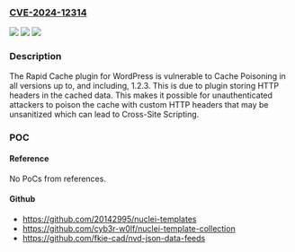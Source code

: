 ### [CVE-2024-12314](https://cve.mitre.org/cgi-bin/cvename.cgi?name=CVE-2024-12314)
![](https://img.shields.io/static/v1?label=Product&message=Rapid%20Cache&color=blue)
![](https://img.shields.io/static/v1?label=Version&message=*%3C%3D%201.2.3%20&color=brighgreen)
![](https://img.shields.io/static/v1?label=Vulnerability&message=CWE-524%20Use%20of%20Cache%20Containing%20Sensitive%20Information&color=brighgreen)

### Description

The Rapid Cache plugin for WordPress is vulnerable to Cache Poisoning in all versions up to, and including, 1.2.3. This is due to plugin storing HTTP headers in the cached data. This makes it possible for unauthenticated attackers to poison the cache with custom HTTP headers that may be unsanitized which can lead to Cross-Site Scripting.

### POC

#### Reference
No PoCs from references.

#### Github
- https://github.com/20142995/nuclei-templates
- https://github.com/cyb3r-w0lf/nuclei-template-collection
- https://github.com/fkie-cad/nvd-json-data-feeds

